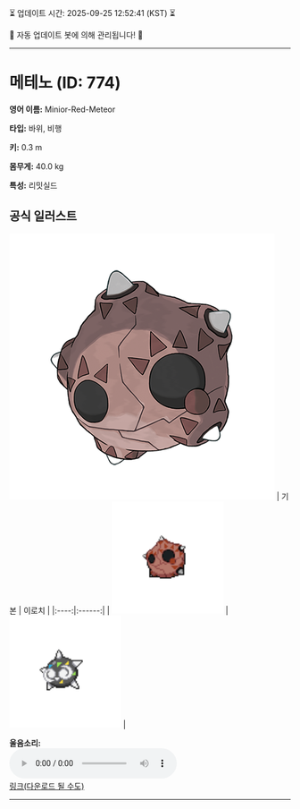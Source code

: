 
⏳ 업데이트 시간: 2025-09-25 12:52:41 (KST) ⏳

🤖 자동 업데이트 봇에 의해 관리됩니다! 🤖

---

# 메테노 (ID: 774)
**영어 이름:** Minior-Red-Meteor

**타입:** 바위, 비행

**키:** 0.3 m

**몸무게:** 40.0 kg

**특성:** 리밋실드

## 공식 일러스트
![](https://raw.githubusercontent.com/PokeAPI/sprites/master/sprites/pokemon/other/official-artwork/774.png)
| 기본 | 이로치 |
|:----:|:------:|
| <img src="https://raw.githubusercontent.com/PokeAPI/sprites/master/sprites/pokemon/774.png" width="200"> | <img src="https://raw.githubusercontent.com/PokeAPI/sprites/master/sprites/pokemon/shiny/774.png" width="200"> |

**울음소리:**<br><audio controls src="https://raw.githubusercontent.com/PokeAPI/cries/main/cries/pokemon/latest/774.ogg"></audio><br> [링크(다운로드 될 수도)](https://raw.githubusercontent.com/PokeAPI/cries/main/cries/pokemon/latest/774.ogg)


---
